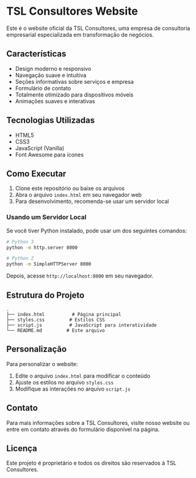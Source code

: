 # TSL Consultores Website

Este é o website oficial da TSL Consultores, uma empresa de consultoria empresarial especializada em transformação de negócios.

## Características

- Design moderno e responsivo
- Navegação suave e intuitiva
- Seções informativas sobre serviços e empresa
- Formulário de contato
- Totalmente otimizado para dispositivos móveis
- Animações suaves e interativas

## Tecnologias Utilizadas

- HTML5
- CSS3
- JavaScript (Vanilla)
- Font Awesome para ícones

## Como Executar

1. Clone este repositório ou baixe os arquivos
2. Abra o arquivo `index.html` em seu navegador web
3. Para desenvolvimento, recomenda-se usar um servidor local

### Usando um Servidor Local

Se você tiver Python instalado, pode usar um dos seguintes comandos:

```bash
# Python 3
python -m http.server 8000

# Python 2
python -m SimpleHTTPServer 8000
```

Depois, acesse `http://localhost:8000` em seu navegador.

## Estrutura do Projeto

```
.
├── index.html          # Página principal
├── styles.css         # Estilos CSS
├── script.js          # JavaScript para interatividade
└── README.md         # Este arquivo
```

## Personalização

Para personalizar o website:

1. Edite o arquivo `index.html` para modificar o conteúdo
2. Ajuste os estilos no arquivo `styles.css`
3. Modifique as interações no arquivo `script.js`

## Contato

Para mais informações sobre a TSL Consultores, visite nosso website ou entre em contato através do formulário disponível na página.

## Licença

Este projeto é proprietário e todos os direitos são reservados à TSL Consultores. 